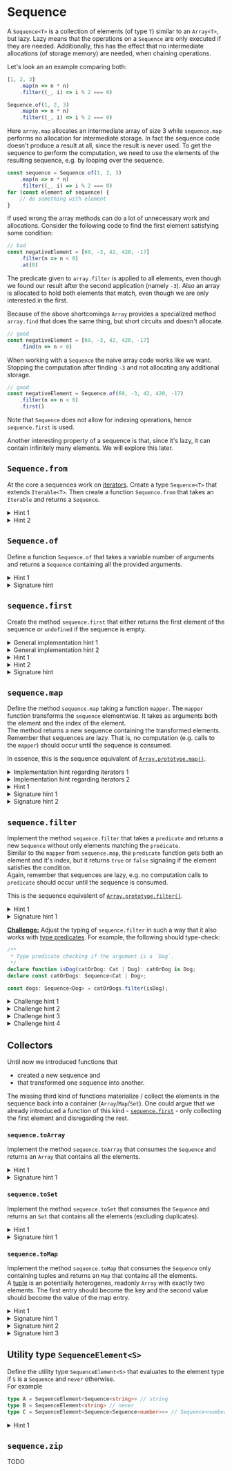 # Sequence

A `Sequence<T>` is a collection of elements (of type `T`) similar to an `Array<T>`, but lazy. Lazy means that the operations on a `Sequence` are only executed if they are needed.
Additionally, this has the effect that no intermediate allocations (of storage memory) are needed, when chaining operations. 

Let's look an an example comparing both:
```ts
[1, 2, 3]
    .map(n => n * n)
    .filter((_, i) => i % 2 === 0)

Sequence.of(1, 2, 3)
    .map(n => n * n)
    .filter((_, i) => i % 2 === 0)
```

Here `array.map` allocates an intermediate array of size 3 while `sequence.map` performs no allocation for intermediate storage. In fact the sequence code doesn't produce a result at all, since the result is never used.
To get the sequence to perform the computation, we need to use the elements of the resulting sequence, e.g. by looping over the sequence.

```ts
const sequence = Sequence.of(1, 2, 3)
    .map(n => n * n)
    .filter((_, i) => i % 2 === 0)
for (const element of sequence) {
    // do something with element
}
```

If used wrong the array methods can do a lot of unnecessary work and allocations. Consider the following code to find the first element satisfying some condition:

```ts
// bad
const negativeElement = [69, -3, 42, 420, -17]
    .filter(n => n < 0)
    .at(0)
```

The predicate given to `array.filter` is applied to all elements, even though we found our result after the second application (namely `-3`). 
Also an array is allocated to hold both elements that match, even though we are only interested in the first.

Because of the above shortcomings `Array` provides a specialized method `array.find` that does the same thing, but short circuits and doesn't allocate.

```ts
// good
const negativeElement = [69, -3, 42, 420, -17]
    .find(n => n < 0)
```

When working with a `Sequence` the naive array code works like we want. Stopping the computation after finding `-3` and not allocating any additional storage.

```ts
// good
const negativeElement = Sequence.of(69, -3, 42, 420, -17)
    .filter(n => n < 0)
    .first()
```

Note that `Sequence` does not allow for indexing operations, hence `sequence.first` is used.

Another interesting property of a sequence is that, since it's lazy, it can contain infinitely many elements. We will explore this later.

## `Sequence.from`
At the core a sequences work on [iterators](https://developer.mozilla.org/en-US/docs/Web/JavaScript/Reference/Global_Objects/Iterator). 
Create a type `Sequence<T>` that extends `Iterable<T>`. Then create a function `Sequence.from` that takes an `Iterable` and returns a `Sequence`.

<details>
<summary>Hint 1</summary>

`Sequence` needs an `Iterator` and `Iterable` has one.
</details>

<details>
<summary>Hint 2</summary>

The [`Symbol.iterator`](https://developer.mozilla.org/en-US/docs/Web/JavaScript/Reference/Global_Objects/Symbol/iterator) function of the sequence should delegate to the `Symbol.iterator` of the passed iterable.
</details>

## `Sequence.of`
Define a function `Sequence.of` that takes a variable number of arguments and returns a `Sequence` containing all the provided arguments.

<details>
<summary>Hint 1</summary>

`Array` is also an `Iterable`.
</details>

<details>
<summary>Signature hint</summary>

```ts
of<T>(...elements: readonly T[]): Sequence<T>
```
</details>

## `sequence.first`
Create the method `sequence.first` that either returns the first element of the sequence or `undefined` if the sequence is empty.

<details>
<summary>General implementation hint 1</summary>

All sequences are similar and only differ in the returned `Iterator`. Hence, it is useful to define all other methods in one place and reuse them across all sequences.
</details>

<details>
<summary>General implementation hint 2</summary>

Reusing the other methods can be achieved by implementing them in an abstract class, where only `Symbol.iterator` is abstract.

Another possibility is to define a factory function. It takes an implementation of a `Symbol.iterator` function and returns a `Sequence` defining all the other methods.
</details>

<details>
<summary>Hint 1</summary>

`Iterable`s like `Sequence` can be used together with a `for...of` loop.
</details>

<details>
<summary>Hint 2</summary>

Immediately return the iterated element in the body of the `for...of` loop.
</details>

<details>
<summary>Signature hint</summary>

```ts
first(): T | undefined
```
</details>

## `sequence.map`
Define the method `sequence.map` taking a function `mapper`. The `mapper` function transforms the `sequence` elementwise.
It takes as arguments both the element and the index of the element.  
The method returns a new sequence containing the transformed elements.
Remember that sequences are lazy. That is, no computation (e.g. calls to the `mapper`) should occur until the sequence is consumed.

In essence, this is the sequence equivalent of [`Array.prototype.map()`](https://developer.mozilla.org/en-US/docs/Web/JavaScript/Reference/Global_Objects/Array/map).


<details>
<summary>Implementation hint regarding iterators 1</summary>

The [iterator protocol](https://developer.mozilla.org/en-US/docs/Web/JavaScript/Reference/Iteration_protocols#the_iterator_protocol)
is relatively involved.

It is easier to make `[Symbol.iterator]` a [generator function](https://developer.mozilla.org/en-US/docs/Web/JavaScript/Reference/Statements/function*), specifically see [this example](https://developer.mozilla.org/en-US/docs/Web/JavaScript/Reference/Statements/function*#generator_as_a_computed_property). Either
```ts
*[Symbol.iterator](): Iterator<T> {
    // your impl
}
```
or 
```ts
createSequence(function*() { 
    // your impl
})
```
depending on if you are using classes or not.
</details>


<details>
<summary>Implementation hint regarding iterators 2</summary>

Example of how to create an iterator containing the values `1`, `2` and `this.a`:
```ts
// creating a local reference to `this` so that it gets captured by function*
const _this = this
(function* () {
    yield 1;
    yield 2;
    yield _this.a;
})()
```
</details>

<details>
<summary>Hint 1</summary>
Loop over the old sequence and `yield` the result of applying the `mapper`.
</details>

<details>
<summary>Signature hint 1</summary>

`map` must introduce a new type. The `mapper` function takes an element of the sequence's element type and a `number` and returns the new type.
</details>

<details>
<summary>Signature hint 2</summary>

```ts
map<U>(mapper: (element:T, index: number) => U): Sequence<U>
```
</details>

## `sequence.filter`
Implement the method `sequence.filter` that takes a `predicate` and returns a new `Sequence` without only elements matching the `predicate`.  
Similar to the `mapper` from `sequence.map`, the `predicate` function gets both an element and it's index, but it returns `true` or `false` signaling if the element satisfies the condition.  
Again, remember that sequences are lazy, e.g. no computation calls to `predicate` should occur until the sequence is consumed.

This is the sequence equivalent of [`Array.prototype.filter()`](https://developer.mozilla.org/en-US/docs/Web/JavaScript/Reference/Global_Objects/Array/filter).

<details>
<summary>Hint 1</summary>
Loop over the old sequence and `yield` the element only if it satisfies the `predicate`, otherwise continue with the next.
</details>

<details>
<summary>Signature hint 1</summary>

```ts
filter(predicate: (element:T, index: number) => boolean): Sequence<T>
```
</details>

<ins>**Challenge:**</ins> Adjust the typing of `sequence.filter` in such a way that it also works with [type predicates](https://www.typescriptlang.org/docs/handbook/2/narrowing.html#using-type-predicates).
For example, the following should type-check:
```ts
/**
 * Type predicate checking if the argument is a `Dog`.
 */
declare function isDog(catOrDog: Cat | Dog): catOrDog is Dog;
declare const catOrDogs: Sequence<Cat | Dog>;

const dogs: Sequence<Dog> = catOrDogs.filter(isDog);
```

<details>
<summary>Challenge hint 1</summary>

The version of `sequence.filter` must exist as a separate overload.
</details>

<details>
<summary>Challenge hint 2</summary>

The syntax for the type of a type predicate is as follows
```ts
myTypePredicate: (arg_1: A1, arg_2: A2, ..., arg_n: AN) => arg_i is T
```
</details>

<details>
<summary>Challenge hint 3</summary>

The overload must introduce a new type that the type predicates narrows to. The returned `Sequence` is of this new type.
</details>


<details>
<summary>Challenge hint 4</summary>

```ts
filter<S extends T>(predicate: (element: T, index: number) => element is S): Sequence<S>;
```
</details>

## Collectors
Until now we introduced functions that 
 - created a new sequence and
 - that transformed one sequence into another.

The missing third kind of functions materialize / collect the elements in the sequence back into a container (`Array`/`Map`/`Set`).
One could argue that we already introduced a function of this kind - [`sequence.first`](#sequencefirst) - only collecting the first element and disregarding the rest. 

### `sequence.toArray`
Implement the method `sequence.toArray` that consumes the `Sequence` and returns an `Array` that contains all the elements.

<details>
<summary>Hint 1</summary>

[`Array.from`](https://developer.mozilla.org/en-US/docs/Web/JavaScript/Reference/Global_Objects/Array/from) creates a new `Array` from an `Iterator`.
</details>

<details>
<summary>Signature hint 1</summary>

```ts
toArray(): T[]
```
</details>

### `sequence.toSet`
Implement the method `sequence.toSet` that consumes the `Sequence` and returns an `Set` that contains all the elements (excluding duplicates).

<details>
<summary>Hint 1</summary>

The [`Set constructor`](https://developer.mozilla.org/en-US/docs/Web/JavaScript/Reference/Global_Objects/Set/Set) can create an `Set` from an `Iterator`.
</details>

<details>
<summary>Signature hint 1</summary>

```ts
toSet(): Set<T>
```
</details>

### `sequence.toMap`
Implement the method `sequence.toMap` that consumes the `Sequence` only containing tuples and returns an `Map` that contains all the elements.  
A [tuple](https://www.typescriptlang.org/docs/handbook/2/objects.html#tuple-types) is an potentially heterogenes, readonly `Array` with exactly two elements.
The first entry should become the key and the second value should become the value of the map entry.

<details>
<summary>Hint 1</summary>

The [`Map constructor`](https://developer.mozilla.org/en-US/docs/Web/JavaScript/Reference/Global_Objects/Map/Map) can create an `Map` from an `Iterator` of pairs.
</details>

<details>
<summary>Signature hint 1</summary>

Use a [this parameters](https://www.typescriptlang.org/docs/handbook/2/classes.html#this-parameters) to constrain in which context the method is callable.

</details>

<details>
<summary>Signature hint 2</summary>

The type of the Sequence (`this`) must be `Sequence<readonly [K, V]>` where `K` and `V` are new types.

</details>

<details>
<summary>Signature hint 3</summary>

```ts
toMap<K, V>(this: Sequence<readonly [K, V]>): Map<K, V>
```
</details>

## Utility type `SequenceElement<S>`
Define the utility type `SequenceElement<S>` that evaluates to the element type if `S` is a `Sequence` and `never` otherwise.  
For example 
```ts
type A = SequenceElement<Sequence<string>> // string
type B = SequenceElement<string> // never
type C = SequenceElement<Sequence<Sequence<number>>> // Sequence<number>
```

<details>
<summary>Hint 1</summary>

Take a look at conditional types, especially the [`infer`](https://www.typescriptlang.org/docs/handbook/2/conditional-types.html#inferring-within-conditional-types) keyword,
</details>

## `sequence.zip`
TODO
